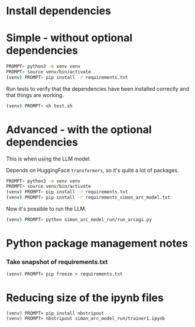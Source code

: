 # Install dependencies

# Simple - without optional dependencies

```bash
PROMPT> python3 -m venv venv
PROMPT> source venv/bin/activate
(venv) PROMPT> pip install -r requirements.txt
```

Run tests to verify that the dependencies have been installed correctly and that things are working.

```bash
(venv) PROMPT> sh test.sh
```

# Advanced - with the optional dependencies

This is when using the LLM model.

Depends on HuggingFace `transformers`, so it's quite a lot of packages.

```bash
PROMPT> python3 -m venv venv
PROMPT> source venv/bin/activate
(venv) PROMPT> pip install -r requirements.txt
(venv) PROMPT> pip install -r requirements_simon_arc_model.txt
```

Now it's possible to run the LLM.

```bash
(venv) PROMPT> python simon_arc_model_run/run_arcagi.py
```


# Python package management notes

### Take snapshot of requirements.txt

```
(venv) PROMPT> pip freeze > requirements.txt
```

# Reducing size of the ipynb files

```
(venv) PROMPT> pip install nbstripout
(venv) PROMPT> nbstripout simon_arc_model_run/trainer1.ipynb
```
